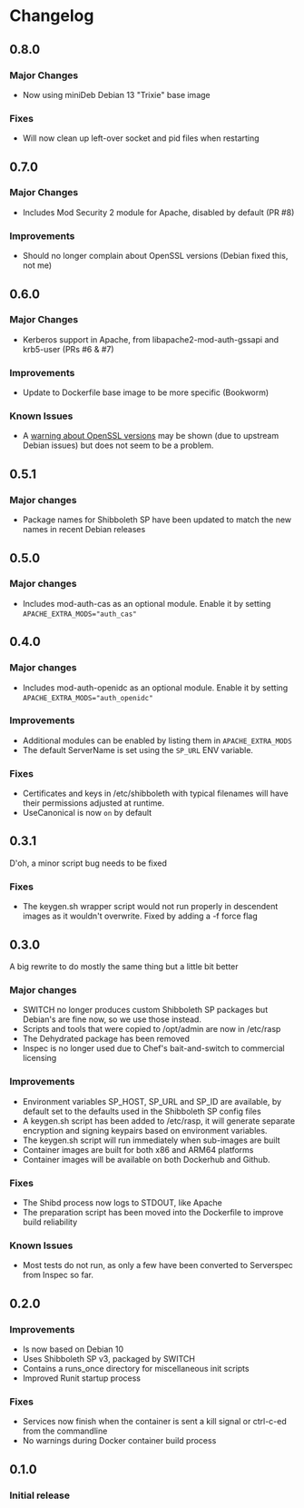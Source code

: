 # Changelog

## 0.8.0

### Major Changes
- Now using miniDeb Debian 13 "Trixie" base image

### Fixes
- Will now clean up left-over socket and pid files when restarting

## 0.7.0

### Major Changes

- Includes Mod Security 2 module for Apache, disabled by default (PR #8)

### Improvements

- Should no longer complain about OpenSSL versions (Debian fixed this, not me)

## 0.6.0

### Major Changes

- Kerberos support in Apache, from libapache2-mod-auth-gssapi and krb5-user (PRs #6 & #7)

### Improvements

- Update to Dockerfile base image to be more specific (Bookworm)

### Known Issues

- A [warning about OpenSSL versions](https://bugs.debian.org/cgi-bin/bugreport.cgi?bug=1069748) may be
  shown (due to upstream Debian issues) but does not seem to be a problem. 

## 0.5.1

### Major changes

- Package names for Shibboleth SP have been updated to match the new names in recent Debian releases

## 0.5.0

### Major changes

- Includes mod-auth-cas as an optional module. Enable it by setting `APACHE_EXTRA_MODS="auth_cas"`

## 0.4.0

### Major changes

- Includes mod-auth-openidc as an optional module. Enable it by setting `APACHE_EXTRA_MODS="auth_openidc"`

### Improvements

- Additional modules can be enabled by listing them in `APACHE_EXTRA_MODS`
- The default ServerName is set using the `SP_URL` ENV variable.

### Fixes

- Certificates and keys in /etc/shibboleth with typical filenames will have their
  permissions adjusted at runtime.
- UseCanonical is now `on` by default

## 0.3.1

D'oh, a minor script bug needs to be fixed

### Fixes

- The keygen.sh wrapper script would not run properly in descendent images as
  it wouldn't overwrite. Fixed by adding a -f force flag

## 0.3.0

A big rewrite to do mostly the same thing but a little bit better

### Major changes

- SWITCH no longer produces custom Shibboleth SP packages but Debian's are fine now,
  so we use those instead.
- Scripts and tools that were copied to /opt/admin are now in /etc/rasp
- The Dehydrated package has been removed
- Inspec is no longer used due to Chef's bait-and-switch to commercial licensing

### Improvements

- Environment variables SP_HOST, SP_URL and SP_ID are available, by default set to the 
  defaults used in the Shibboleth SP config files
- A keygen.sh script has been added to /etc/rasp, it will generate separate encryption
  and signing keypairs based on environment variables.
- The keygen.sh script will run immediately when sub-images are built
- Container images are built for both x86 and ARM64 platforms 
- Container images will be available on both Dockerhub and Github.

### Fixes

- The Shibd process now logs to STDOUT, like Apache
- The preparation script has been moved into the Dockerfile to improve build reliability

### Known Issues

- Most tests do not run, as only a few have been converted to Serverspec from Inspec so far.

## 0.2.0

### Improvements

- Is now based on Debian 10
- Uses Shibboleth SP v3, packaged by SWITCH
- Contains a runs_once directory for miscellaneous init scripts
- Improved Runit startup process

### Fixes

- Services now finish when the container is sent a kill signal or ctrl-c-ed from the commandline
- No warnings during Docker container build process

## 0.1.0

### Initial release
